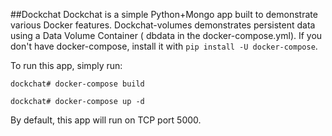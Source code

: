 ##Dockchat
Dockchat is a simple Python+Mongo app built to demonstrate various Docker features. Dockchat-volumes demonstrates persistent data using a Data Volume Container ( dbdata in the docker-compose.yml). If you don't have docker-compose, install it with `pip install -U docker-compose`.

To run this app, simply run:

`dockchat# docker-compose build`

`dockchat# docker-compose up -d`

By default, this app will run on TCP port 5000. 


